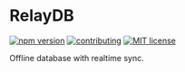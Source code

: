 # RelayDB

[![npm version](https://img.shields.io/npm/v/relaydb.svg)](https://www.npmjs.com/package/relaydb)
[![contributing](https://img.shields.io/badge/PRs-welcome-brightgreen.svg)](https://github.com/tilyupo/relaydb/blob/main/CONTRIBUTING.md)
[![MIT license](https://img.shields.io/badge/license-MIT-blue)](https://github.com/tilyupo/relaydb/blob/main/LICENSE)

Offline database with realtime sync.
